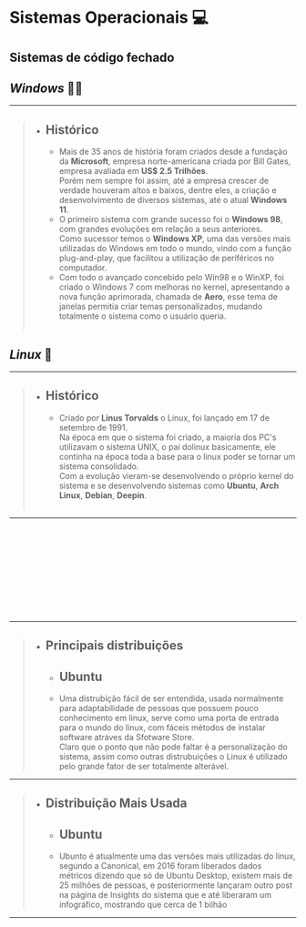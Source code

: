 # **Sistemas Operacionais** 💻

## **Sistemas de código fechado**

## ***Windows*** 👩‍💻
---
> - ## Histórico
>    - Mais de 35 anos de história foram criados desde a fundação da **Microsoft**, empresa norte-americana criada por Bill Gates, empresa avaliada em **US$ 2.5 Trilhões**. <br>
    Porém nem sempre foi assim, até a empresa crescer de verdade houveram altos e baixos, dentre eles, a criação e desenvolvimento de diversos sistemas, até o atual **Windows 11**. <br>
>    - O primeiro sistema com grande sucesso foi o **Windows 98**, com grandes evoluções em relação a seus anteriores. <br>
>     Como sucessor temos o **Windows XP**, uma das versões mais utilizadas do Windows em todo o mundo, vindo com a função plug-and-play, que facilitou a utilização de periféricos no computador.
>    - Com todo o avançado concebido pelo Win98 e o WinXP, foi criado o Windows 7 com melhoras no kernel, apresentando a nova função aprimorada, chamada de **Aero**, esse tema de janelas permitia criar temas personalizados, mudando totalmente o sistema como o usuário queria. <br> <br>

## ***Linux*** 🐧
---
> - ## Histórico
>     - Criado por **Linus Torvalds** o Linux, foi lançado em 17 de setembro de 1991. <br>
     Na época em que o sistema foi criado, a maioria dos PC's utilizavam o sistema UNIX, o pai dolinux basicamente, ele continha na época toda a base para o linux poder se tornar um sistema consolidado. <br>
>    Com a evolução vieram-se desenvolvendo o próprio kernel do sistema e se desenvolvendo sistemas como **Ubuntu**, **Arch Linux**, **Debian**, **Deepin**. <br> <br> 
---
<br> <br> <br> <br> <br> <br> <br> <br> <br>

--- 
> - ## Principais distribuições
>    - ##  Ubuntu
>    - Uma distrubição fácil de ser entendida, usada normalmente para adaptabilidade de pessoas que possuem pouco conhecimento em linux, serve como uma porta de entrada para o mundo do linux, com fáceis métodos de instalar software atráves da Sfotware Store. <br>
    Claro que o ponto que não pode faltar é a personalização do sistema, assim como outras distrubuições o Linux é utilizado pelo grande fator de ser totalmente alterável. <br>
---
> - ## Distribuição Mais Usada
>    - ## Ubuntu
>    - Ubunto é atualmente uma das versões mais utilizadas do linux, segundo a Canonical, em 2016 foram liberados dados métricos dizendo que só de Ubuntu Desktop, existem mais de 25 milhões de pessoas, e posteriormente lançaram outro post na página de Insights do sistema que e até liberaram um infográfico, mostrando que cerca de 1 bilhão

---